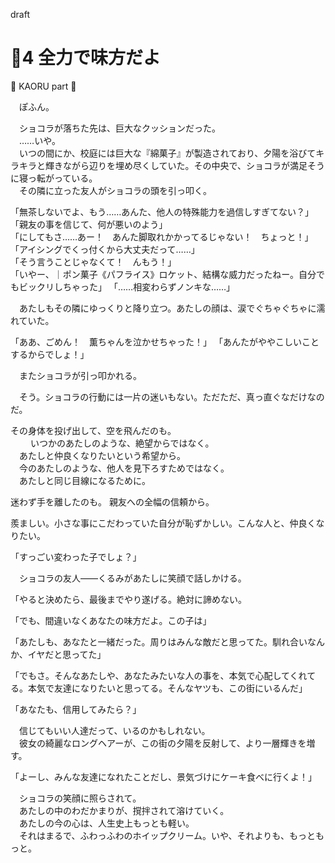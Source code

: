 draft
# 🍨4 全力で味方だよ

🍨 KAORU part 🍨

　ぽふん。

　ショコラが落ちた先は、巨大なクッションだった。  
　……いや。  
　いつの間にか、校庭には巨大な『綿菓子』が製造されており、夕陽を浴びてキラキラと輝きながら辺りを埋め尽くしていた。その中央で、ショコラが満足そうに寝っ転がっている。  
　その隣に立った友人がショコラの頭を引っ叩く。

「無茶しないでよ、もう……あんた、他人の特殊能力を過信しすぎてない？」  
「親友の事を信じて、何が悪いのよう」  
「にしてもさ……あー！　あんた脚取れかかってるじゃない！　ちょっと！」  
「アイシングでくっ付くから大丈夫だって……」  
「そう言うことじゃなくて！　んもう！」  
「いやー、｜ポン菓子《パフライス》ロケット、結構な威力だったねー。自分でもビックリしちゃった」
「……相変わらずノンキな……」

　あたしもその隣にゆっくりと降り立つ。あたしの顔は、涙でぐちゃぐちゃに濡れていた。

「ああ、ごめん！　薫ちゃんを泣かせちゃった！」
「あんたがややこしいことするからでしょ！」

　またショコラが引っ叩かれる。

　そう。ショコラの行動には一片の迷いもない。ただただ、真っ直ぐなだけなのだ。

その身体を投げ出して、空を飛んだのも。  
　 
　いつかのあたしのような、絶望からではなく。  
　あたしと仲良くなりたいという希望から。  
　今のあたしのような、他人を見下ろすためではなく。  
　あたしと同じ目線になるために。  

迷わず手を離したのも。
親友への全幅の信頼から。

羨ましい。小さな事にこだわっていた自分が恥ずかしい。こんな人と、仲良くなりたい。

「すっごい変わった子でしょ？」

　ショコラの友人――くるみがあたしに笑顔で話しかける。

「やると決めたら、最後までやり遂げる。絶対に諦めない。

「でも、間違いなくあなたの味方だよ。この子は」


「あたしも、あなたと一緒だった。周りはみんな敵だと思ってた。馴れ合いなんか、イヤだと思ってた」

「でもさ。そんなあたしや、あなたみたいな人の事を、本気で心配してくれてる。本気で友達になりたいと思ってる。そんなヤツも、この街にいるんだ」


「あなたも、信用してみたら？」

　信じてもいい人達だって、いるのかもしれない。  
　彼女の綺麗なロングヘアーが、この街の夕陽を反射して、より一層輝きを増す。

「よーし、みんな友達になれたことだし、景気づけにケーキ食べに行くよ！」

　ショコラの笑顔に照らされて。  
　あたしの中のわだかまりが、撹拌されて溶けていく。  
　あたしの今の心は、人生史上もっとも軽い。  
　それはまるで、ふわっふわのホイップクリーム。いや、それよりも、もっともっと。

